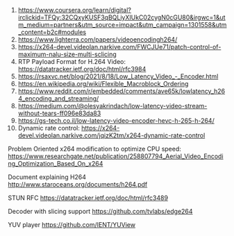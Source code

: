 

1. https://www.coursera.org/learn/digital?irclickid=TFQy:32CQxyKUSF3qBQLiyXIUkC02cygN0cGU80&irgwc=1&utm_medium=partners&utm_source=impact&utm_campaign=1301558&utm_content=b2c#modules
2. https://www.lighterra.com/papers/videoencodingh264/
3. https://x264-devel.videolan.narkive.com/FWCJUe71/patch-control-of-maximum-nalu-size-multi-sclicing
4. RTP Payload Format for H.264 Video: https://datatracker.ietf.org/doc/html/rfc3984
5. https://rsaxvc.net/blog/2021/8/18/Low_Latency_Video_-_Encoder.html
6. https://en.wikipedia.org/wiki/Flexible_Macroblock_Ordering
7. https://www.reddit.com/r/embedded/comments/ave65k/lowlatency_h264_encoding_and_streaming/
8. https://medium.com/@olesyakrindach/low-latency-video-stream-without-tears-ff096e83da83
9. https://gs-tech.co.il/low-latency-video-encoder-hevc-h-265-h-264/
10. Dynamic rate control: https://x264-devel.videolan.narkive.com/jqizK2tm/x264-dynamic-rate-control

Problem Oriented x264 modification to optimize CPU speed:
https://www.researchgate.net/publication/258807794_Aerial_Video_Encoding_Optimization_Based_On_x264

Document explaining H264
http://www.staroceans.org/documents/h264.pdf

STUN RFC
https://datatracker.ietf.org/doc/html/rfc3489

Decoder with slicing support
https://github.com/tvlabs/edge264

YUV player
https://github.com/IENT/YUView

